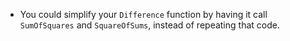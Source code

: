 - You could simplify your `Difference` function by having it call `SumOfSquares` and `SquareOfSums`, instead of repeating that code.
